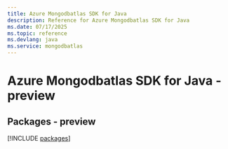```yaml
---
title: Azure Mongodbatlas SDK for Java
description: Reference for Azure Mongodbatlas SDK for Java
ms.date: 07/17/2025
ms.topic: reference
ms.devlang: java
ms.service: mongodbatlas
---
```

# Azure Mongodbatlas SDK for Java - preview
## Packages - preview
[!INCLUDE [packages](mongodbatlas-index.md)]